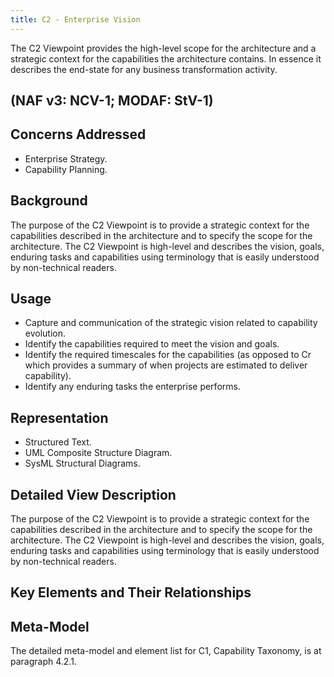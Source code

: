 ```yaml
---
title: C2 - Enterprise Vision
---
```


The C2 Viewpoint provides the high-level scope for the architecture and a
strategic context for the capabilities the architecture contains.  In essence it
describes the end-state for any business transformation activity.

## (NAF v3: NCV-1; MODAF: StV-1)

## Concerns Addressed

* Enterprise Strategy.
* Capability Planning.

## Background

The purpose of the C2 Viewpoint is to provide a strategic context for the
capabilities described in the architecture and to specify the scope for the
architecture.  The C2 Viewpoint is high-level and describes the vision, goals,
enduring tasks and capabilities using terminology that is easily understood by
non-technical readers.


## Usage

* Capture and communication of the strategic vision related to capability evolution.
* Identify the capabilities required to meet the vision and goals.
* Identify the required timescales for the capabilities (as opposed to Cr which
  provides a summary of when projects are estimated to deliver capability).
* Identify any enduring tasks the enterprise performs.

## Representation

* Structured Text.
* UML Composite Structure Diagram.
* SysML Structural Diagrams.

## Detailed View Description

The purpose of the C2 Viewpoint is to provide a strategic context for the
capabilities described in the architecture and to specify the scope for the
architecture.  The C2 Viewpoint is high-level and describes the vision, goals,
enduring tasks and capabilities using terminology that is easily understood by
non-technical readers.

## Key Elements and Their Relationships



## Meta-Model

The detailed meta-model and element list for C1, Capability Taxonomy, is at paragraph 4.2.1.
